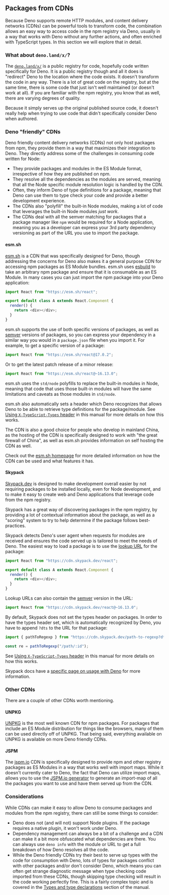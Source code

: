 ## Packages from CDNs

Because Deno supports remote HTTP modules, and content delivery networks (CDNs) can be powerful tools to transform code,
the combination allows an easy way to access code in the npm registry via Deno, usually in a way that works with Deno
without any further actions, and often enriched with TypeScript types. In this section we will explore that in detail.

### What about `deno.land/x/`?

The [`deno.land/x/`](https://deno.land/x/) is a public registry for code, hopefully code written specifically for Deno.
It is a public registry though and all it does is "redirect" Deno to the location where the code exists. It doesn't
transform the code in any way. There is a lot of great code on the registry, but at the same time, there is some code
that just isn't well maintained (or doesn't work at all). If you are familiar with the npm registry, you know that as
well, there are varying degrees of quality.

Because it simply serves up the original published source code, it doesn't really help when trying to use code that
didn't specifically consider Deno when authored.

### Deno "friendly" CDNs

Deno friendly content delivery networks (CDNs) not only host packages from npm, they provide them in a way that
maximizes their integration to Deno. They directly address some of the challenges in consuming code written for Node:

- They provide packages and modules in the ES Module format, irrespective of how they are published on npm.
- They resolve all the dependencies as the modules are served, meaning that all the Node specific module resolution
  logic is handled by the CDN.
- Often, they inform Deno of type definitions for a package, meaning that Deno can use them to type check your code and
  provide a better development experience.
- The CDNs also "polyfill" the built-in Node modules, making a lot of code that leverages the built-in Node modules
  _just work_.
- The CDNs deal with all the semver matching for packages that a package manager like `npm` would be required for a Node
  application, meaning you as a developer can express your 3rd party dependency versioning as part of the URL you use to
  import the package.

#### esm.sh

[esm.sh](https://esm.sh/) is a CDN that was specifically designed for Deno, though addressing the concerns for Deno also
makes it a general purpose CDN for accessing npm packages as ES Module bundles. esm.sh uses
[esbuild](https://esbuild.github.io/) to take an arbitrary npm package and ensure that it is consumable as an ES Module.
In many cases you can just import the npm package into your Deno application:

```ts
import React from "https://esm.sh/react";

export default class A extends React.Component {
  render() {
    return <div></div>;
  }
}
```

esm.sh supports the use of both specific versions of packages, as well as [semver](https://semver.npmjs.com/) versions
of packages, so you can express your dependency in a similar way you would in a `package.json` file when you import it.
For example, to get a specific version of a package:

```ts
import React from "https://esm.sh/react@17.0.2";
```

Or to get the latest patch release of a minor release:

```ts
import React from "https://esm.sh/react@~16.13.0";
```

esm.sh uses the `std/node` polyfills to replace the built-in modules in Node, meaning that code that uses those built-in
modules will have the same limitations and caveats as those modules in `std/node`.

esm.sh also automatically sets a header which Deno recognizes that allows Deno to be able to retrieve type definitions
for the package/module. See [Using `X-TypeScript-Types` header](../typescript/types.md#using-x-typescript-types-header)
in this manual for more details on how this works.

The CDN is also a good choice for people who develop in mainland China, as the hosting of the CDN is specifically
designed to work with "the great firewall of China", as well as esm.sh provides information on self hosting the CDN as
well.

Check out the [esm.sh homepage](https://esm.sh/) for more detailed information on how the CDN can be used and what
features it has.

#### Skypack

[Skypack.dev](https://www.skypack.dev/) is designed to make development overall easier by not requiring packages to be
installed locally, even for Node development, and to make it easy to create web and Deno applications that leverage code
from the npm registry.

Skypack has a great way of discovering packages in the npm registry, by providing a lot of contextual information about
the package, as well as a "scoring" system to try to help determine if the package follows best-practices.

Skypack detects Deno's user agent when requests for modules are received and ensures the code served up is tailored to
meet the needs of Deno. The easiest way to load a package is to use the
[lookup URL](https://docs.skypack.dev/skypack-cdn/api-reference/lookup-urls) for the package:

```ts
import React from "https://cdn.skypack.dev/react";

export default class A extends React.Component {
  render() {
    return <div></div>;
  }
}
```

Lookup URLs can also contain the [semver](https://semver.npmjs.com/) version in the URL:

```ts
import React from "https://cdn.skypack.dev/react@~16.13.0";
```

By default, Skypack does not set the types header on packages. In order to have the types header set, which is
automatically recognized by Deno, you have to append `?dts` to the URL for that package:

```ts
import { pathToRegexp } from "https://cdn.skypack.dev/path-to-regexp?dts";

const re = pathToRegexp("/path/:id");
```

See [Using `X-TypeScript-Types` header](../typescript/types.md#using-x-typescript-types-header) in this manual for more
details on how this works.

Skypack docs have a [specific page on usage with Deno](https://docs.skypack.dev/skypack-cdn/code/deno) for more
information.

### Other CDNs

There are a couple of other CDNs worth mentioning.

#### UNPKG

[UNPKG](https://unpkg.com/) is the most well known CDN for npm packages. For packages that include an ES Module
distribution for things like the browsers, many of them can be used directly off of UNPKG. That being said, everything
available on UNPKG is available on more Deno friendly CDNs.

#### JSPM

The [jspm.io](https://jspm.io) CDN is specifically designed to provide npm and other registry packages as ES Modules in
a way that works well with import maps. While it doesn't currently cater to Deno, the fact that Deno can utilize import
maps, allows you to use the [JSPM.io generator](https://generator.jspm.io/) to generate an import-map of all the
packages you want to use and have them served up from the CDN.

### Considerations

While CDNs can make it easy to allow Deno to consume packages and modules from the npm registry, there can still be some
things to consider:

- Deno does not (and will not) support Node plugins. If the package requires a native plugin, it won't work under Deno.
- Dependency management can always be a bit of a challenge and a CDN can make it a bit more obfuscated what dependencies
  are there. You can always use `deno info` with the module or URL to get a full breakdown of how Deno resolves all the
  code.
- While the Deno friendly CDNs try their best to serve up types with the code for consumption with Deno, lots of types
  for packages conflict with other packages and/or don't consider Deno, which means you can often get strange diagnostic
  message when type checking code imported from these CDNs, though skipping type checking will result in the code
  working perfectly fine. This is a fairly complex topic and is covered in the
  [Types and type declarations](../typescript/types.md) section of the manual.
